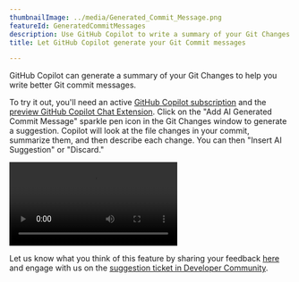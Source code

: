 ```yaml
---
thumbnailImage: ../media/Generated_Commit_Message.png
featureId: GeneratedCommitMessages
description: Use GitHub Copilot to write a summary of your Git Changes for you to commit to your repo.
title: Let GitHub Copilot generate your Git Commit messages

---
```


GitHub Copilot can generate a summary of your Git Changes to help you write better Git commit messages.

To try it out, you'll need an active [GitHub Copilot subscription](https://github.com/features/copilot?utm_source=vscom&utm_medium=hero&utm_campaign=cta-get#pricing) and the [preview GitHub Copilot Chat Extension](https://marketplace.visualstudio.com/items?itemName=VisualStudioExptTeam.VSGitHubCopilot). Click on the "Add AI Generated Commit Message" sparkle pen icon in the Git Changes window to generate a suggestion. Copilot will look at the file changes in your commit, summarize them, and then describe each change. You can then "Insert AI Suggestion" or "Discard."

![Generated commit messages](../media/AI_Generated_Commit.mp4 "Generated commit messages")

Let us know what you think of this feature by sharing your feedback [here](https://aka.ms/AICommitMessages) and engage with us on the [suggestion ticket in Developer Community](https://developercommunity.visualstudio.com/t/Share-your-feedback-and-suggestions-for-/10521111).


